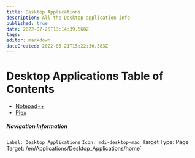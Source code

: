 ```yaml
---
title: Desktop Applications
description: All the Desktop application info
published: true
date: 2022-07-25T13:14:39.560Z
tags: 
editor: markdown
dateCreated: 2022-05-21T15:22:36.583Z
---
```


# Desktop Applications Table of Contents

- [Notepad++](https://wiki.commsnet.org/en/Desktop_Applications/notepadplusplus)
- [Plex]()



##### Navigation Information
`Label: Desktop Applications`
`Icon: mdi-desktop-mac
`Target Type: Page`
`Target: /en/Applications/Desktop_Applications/home`